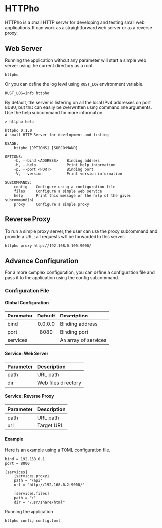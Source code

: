 # HTTPho

HTTPho is a small HTTP server for developing and testing small web applications. It can work as a straightforward web server or as a reverse proxy.

## Web Server
Running the application without any parameter will start a simple web server using the current directory as a root.

~~~
httpho
~~~

Or you can define the log level using `RUST_LOG` environment variable.

~~~
RUST_LOG=info httpho
~~~

By default, the server is listening on all the local IPv4 addresses on port 8080, but this can easily be overwritten using command line arguments. Use the help subcommand for more information.

~~~
> httpho help

httpho 0.1.0
A small HTTP Server for development and testing

USAGE:
    httpho [OPTIONS] [SUBCOMMAND]

OPTIONS:
    -b, --bind <ADDRESS>    Binding address
    -h, --help              Print help information
    -p, --port <PORT>       Binding port
    -V, --version           Print version information

SUBCOMMANDS:
    config    Configure using a configuration file
    files     Configure a simple web service
    help      Print this message or the help of the given subcommand(s)
    proxy     Configure a simple proxy
~~~

## Reverse Proxy
To run a simple proxy server, the user can use the proxy subcommand and provide a URL; all requests will be forwarded to this server.

~~~
httpho proxy http://192.168.0.100:9000/
~~~

## Advance Configuration
For a more complex configuration, you can define a configuration file and pass it to the application using the config subcommand.

### Configuration File
#### Global Configuration
| Parameter | Default | Description          |
|:----------|:-------:|:---------------------|
| bind      | 0.0.0.0 | Binding address      |
| port      | 8080    | Binding port         |
| services  |         | An array of services |

#### Service: Web Server
| Parameter | Description          |
|:----------|:---------------------|
| path      | URL path             |
| dir       | Web files directory  |

#### Service: Reverse Proxy
| Parameter | Description          |
|:----------|:---------------------|
| path      | URL path             |
| url       | Target URL           |

#### Example
Here is an example using a TOML configuration file.
~~~
bind = 192.168.0.1
port = 8000

[services]
    [services.proxy]
    path = "/api"
    url = "http://192.168.0.2:9000/"

    [services.files]
    path = "/"
    dir = "/usr/share/html"
~~~

Running the application
~~~
httpho config config.toml
~~~
